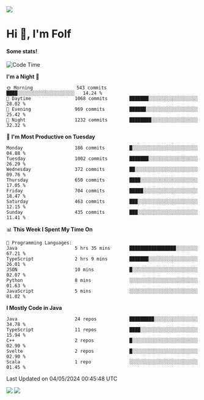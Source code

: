 <img src="https://komarev.com/ghpvc/?username=itsfolf"/>
<h1>Hi 👋, I'm Folf</h1>


#### Some stats!
<!--START_SECTION:waka-->
![Code Time](http://img.shields.io/badge/Code%20Time-2%2C206%20hrs%2046%20mins-blue)

**I'm a Night 🦉** 

```text
🌞 Morning                543 commits         ████░░░░░░░░░░░░░░░░░░░░░   14.24 % 
🌆 Daytime                1068 commits        ███████░░░░░░░░░░░░░░░░░░   28.02 % 
🌃 Evening                969 commits         ██████░░░░░░░░░░░░░░░░░░░   25.42 % 
🌙 Night                  1232 commits        ████████░░░░░░░░░░░░░░░░░   32.32 % 
```
📅 **I'm Most Productive on Tuesday** 

```text
Monday                   186 commits         █░░░░░░░░░░░░░░░░░░░░░░░░   04.88 % 
Tuesday                  1002 commits        ███████░░░░░░░░░░░░░░░░░░   26.29 % 
Wednesday                372 commits         ██░░░░░░░░░░░░░░░░░░░░░░░   09.76 % 
Thursday                 650 commits         ████░░░░░░░░░░░░░░░░░░░░░   17.05 % 
Friday                   704 commits         █████░░░░░░░░░░░░░░░░░░░░   18.47 % 
Saturday                 463 commits         ███░░░░░░░░░░░░░░░░░░░░░░   12.15 % 
Sunday                   435 commits         ███░░░░░░░░░░░░░░░░░░░░░░   11.41 % 
```


📊 **This Week I Spent My Time On** 

```text
💬 Programming Languages: 
Java                     5 hrs 35 mins       █████████████████░░░░░░░░   67.21 % 
TypeScript               2 hrs 9 mins        ███████░░░░░░░░░░░░░░░░░░   26.01 % 
JSON                     10 mins             █░░░░░░░░░░░░░░░░░░░░░░░░   02.07 % 
Python                   8 mins              ░░░░░░░░░░░░░░░░░░░░░░░░░   01.63 % 
JavaScript               5 mins              ░░░░░░░░░░░░░░░░░░░░░░░░░   01.02 % 
```

**I Mostly Code in Java** 

```text
Java                     24 repos            █████████░░░░░░░░░░░░░░░░   34.78 % 
TypeScript               11 repos            ████░░░░░░░░░░░░░░░░░░░░░   15.94 % 
C++                      2 repos             █░░░░░░░░░░░░░░░░░░░░░░░░   02.90 % 
Svelte                   2 repos             █░░░░░░░░░░░░░░░░░░░░░░░░   02.90 % 
Scala                    1 repo              ░░░░░░░░░░░░░░░░░░░░░░░░░   01.45 % 
```




 Last Updated on 04/05/2024 00:45:48 UTC
<!--END_SECTION:waka-->
<a src="https://discord.com/users/1090088995976925305"><img src="https://lanyard-profile-readme.vercel.app/api/1090088995976925305"/></a></td> 
<img src="https://hit.yhype.me/github/profile?user_id=9268058"/>
